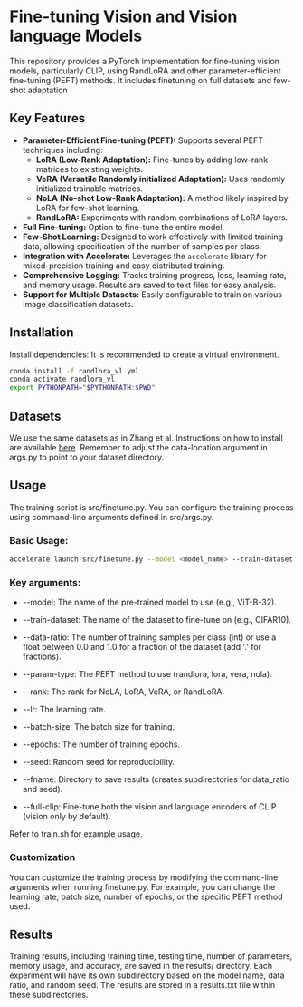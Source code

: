 # Fine-tuning Vision and Vision language Models

This repository provides a PyTorch implementation for fine-tuning vision models, particularly CLIP, using RandLoRA and other parameter-efficient fine-tuning (PEFT) methods. It includes finetuning on full datasets and few-shot adaptation

## Key Features

* **Parameter-Efficient Fine-tuning (PEFT):** Supports several PEFT techniques including:
    * **LoRA (Low-Rank Adaptation):**  Fine-tunes by adding low-rank matrices to existing weights.
    * **VeRA (Versatile Randomly initialized Adaptation):**  Uses randomly initialized trainable matrices.
    * **NoLA (No-shot Low-Rank Adaptation):** A method likely inspired by LoRA for few-shot learning.
    * **RandLoRA:**  Experiments with random combinations of LoRA layers.
* **Full Fine-tuning:**  Option to fine-tune the entire model.
* **Few-Shot Learning:** Designed to work effectively with limited training data, allowing specification of the number of samples per class.
* **Integration with Accelerate:** Leverages the `accelerate` library for mixed-precision training and easy distributed training.
* **Comprehensive Logging:** Tracks training progress, loss, learning rate, and memory usage. Results are saved to text files for easy analysis.
* **Support for Multiple Datasets:** Easily configurable to train on various image classification datasets.

## Installation
   
Install dependencies: It is recommended to create a virtual environment.

```sh
conda install -f randlora_vl.yml
conda activate randlora_vl
export PYTHONPATH="$PYTHONPATH:$PWD"
```

## Datasets
We use the same datasets as in Zhang et al. Instructions on how to install are available [here](https://github.com/fredzzhang/atlas/blob/main/DATASETS.md).
Remember to adjust the data-location argument in args.py to point to your dataset directory.

## Usage

The training script is src/finetune.py. You can configure the training process using command-line arguments defined in src/args.py.

### Basic Usage:
```sh
accelerate launch src/finetune.py --model <model_name> --train-dataset <dataset_name> --data-ratio <num_samples_per_class> --param-type <peft_method>
```

### Key arguments:

* --model: The name of the pre-trained model to use (e.g., ViT-B-32).

* --train-dataset: The name of the dataset to fine-tune on (e.g., CIFAR10).

* --data-ratio: The number of training samples per class (int) or use a float between 0.0 and 1.0 for a fraction of the dataset (add '.' for fractions).

* --param-type: The PEFT method to use (randlora, lora, vera, nola).

* --rank: The rank for NoLA, LoRA, VeRA, or RandLoRA.

* --lr: The learning rate.

* --batch-size: The batch size for training.

* --epochs: The number of training epochs.

* --seed: Random seed for reproducibility.

* --fname: Directory to save results (creates subdirectories for data_ratio and seed).

* --full-clip: Fine-tune both the vision and language encoders of CLIP (vision only by default).


Refer to train.sh for example usage.


### Customization

You can customize the training process by modifying the command-line arguments when running finetune.py. For example, you can change the learning rate, batch size, number of epochs, or the specific PEFT method used.

## Results

Training results, including training time, testing time, number of parameters, memory usage, and accuracy, are saved in the results/ directory. Each experiment will have its own subdirectory based on the model name, data ratio, and random seed. The results are stored in a results.txt file within these subdirectories.


